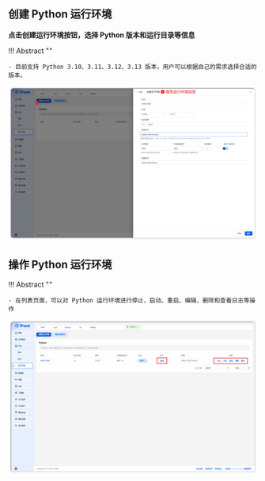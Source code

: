 ## 创建 Python 运行环境

**点击创建运行环境按钮，选择 Python 版本和运行目录等信息**

!!! Abstract ""

    - 目前支持 Python 3.10、3.11、3.12、3.13 版本，用户可以根据自己的需求选择合适的版本。

![runtime_python_create.png](../../img/websites/runtime_python_create.png)

## 操作 Python 运行环境

!!! Abstract ""

    - 在列表页面，可以对 Python 运行环境进行停止、启动、重启、编辑、删除和查看日志等操作

![runtime_python_list.png](../../img/websites/runtime_python_list.png)
